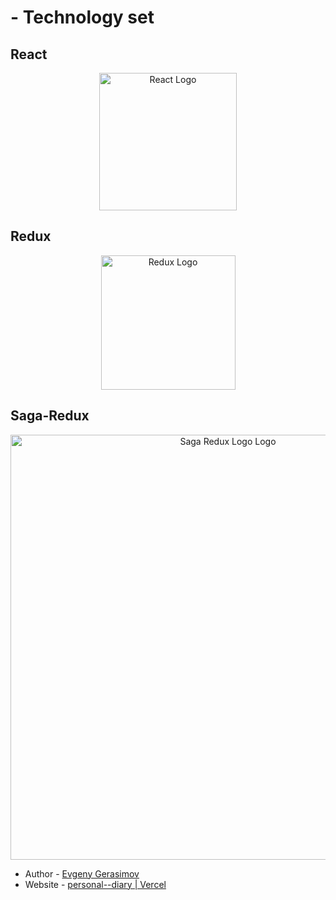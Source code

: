 # - Technology set


## React
<p align="center">
  <a href="https://ru.reactjs.org/" target="blank"><img src="https://upload.wikimedia.org/wikipedia/commons/thumb/a/a7/React-icon.svg/2300px-React-icon.svg.png" width="220" alt="React Logo" /></a>
</p>

## Redux
<p align="center">
  <a href="https://redux.js.org/" target="blank"><img src="https://raw.githubusercontent.com/reduxjs/redux/master/logo/logo.png" width="215" alt="Redux Logo" /></a>
</p>

## Saga-Redux
<p align="center">
  <a href="https://redux-saga.js.org/" target="blank"><img src="https://redux-saga.js.org/img/Redux-Saga-Logo-Landscape.png" width="680" alt="Saga Redux Logo Logo" /></a>
</p>

- Author - [Evgeny Gerasimov](https://github.com/ps1xe)
- Website - [personal--diary | Vercel](https://personal-diary-chi.vercel.app/login)